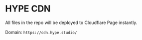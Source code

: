 # HYPE CDN

All files in the repo will be deployed to Cloudflare Page instantly.

Domain: `https://cdn.hype.studio/`
